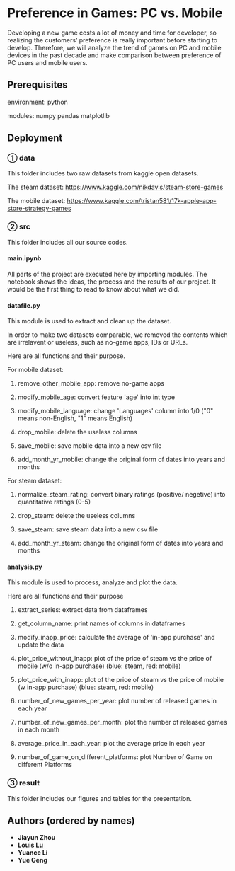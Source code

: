# Preference in Games: PC vs. Mobile

Developing a new game costs a lot of money and time for developer, so realizing the customers’ preference is really important before starting to develop. Therefore, we will analyze the trend of games on PC and mobile devices in the past decade and make comparison between preference of PC users and mobile users.

## Prerequisites

environment: 
python

modules:
numpy
pandas
matplotlib

## Deployment

### ① data

This folder includes two raw datasets from kaggle open datasets.

The steam dataset: https://www.kaggle.com/nikdavis/steam-store-games

The mobile dataset: https://www.kaggle.com/tristan581/17k-apple-app-store-strategy-games

### ② src

This folder includes all our source codes.

#### main.ipynb

All parts of the project are executed here by importing modules.
The notebook shows the ideas, the process and the results of our project.
It would be the first thing to read to know about what we did.

#### datafile.py

This module is used to extract and clean up the dataset.

In order to make two datasets comparable, we removed the contents which are irrelavent or useless, such as no-game apps, IDs or URLs.

Here are all functions and their purpose.

For mobile dataset:

1. remove_other_mobile_app: remove no-game apps

2. modify_mobile_age: convert feature 'age' into int type

3. modify_mobile_language: change 'Languages' column into 1/0 ("0" means non-English, "1" means English)

4. drop_mobile: delete the useless columns

5. save_mobile: save mobile data into a new csv file

6. add_month_yr_mobile: change the original form of dates into years and months

For steam dataset:

1. normalize_steam_rating: convert binary ratings (positive/ negetive) into quantitative ratings (0-5)

2. drop_steam: delete the useless columns

3. save_steam: save steam data into a new csv file

4. add_month_yr_steam: change the original form of dates into years and months

#### analysis.py

This module is used to process, analyze and plot the data.

Here are all functions and their purpose

1. extract_series: extract data from dataframes

2. get_column_name: print names of columns in dataframes

3. modify_inapp_price: calculate the average of 'in-app purchase' and update the data

4. plot_price_without_inapp: plot of the price of steam vs the price of mobile (w/o in-app purchase) (blue: steam, red: mobile)

5. plot_price_with_inapp: plot of the price of steam vs the price of mobile (w in-app purchase) (blue: steam, red: mobile)

6. number_of_new_games_per_year: plot number of released games in each year

7. number_of_new_games_per_month: plot the number of released games in each month

8. average_price_in_each_year: plot the average price in each year

9. number_of_game_on_different_platforms: plot Number of Game on different Platforms

### ③ result

This folder includes our figures and tables for the presentation.

## Authors (ordered by names)

* **Jiayun Zhou** 
* **Louis Lu** 
* **Yuance Li** 
* **Yue Geng** 
